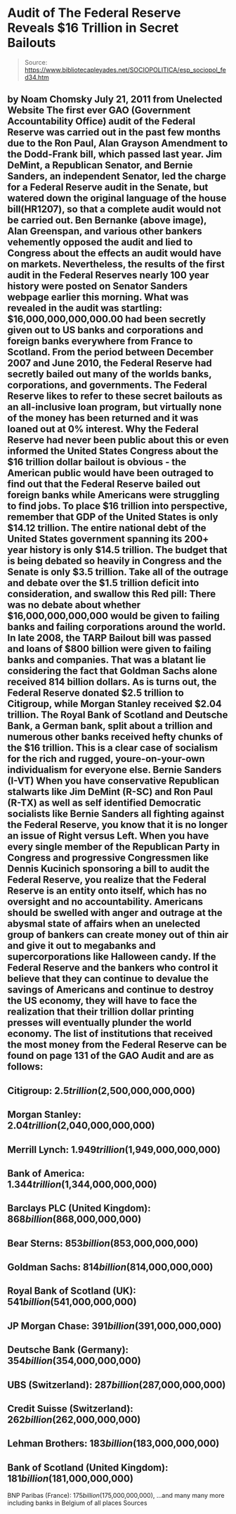 # Audit of The Federal Reserve Reveals $16 Trillion in Secret Bailouts

> Source: https://www.bibliotecapleyades.net/SOCIOPOLITICA/esp_sociopol_fed34.htm

by Noam Chomsky
July 21, 2011
from
Unelected Website
The first ever
GAO (Government Accountability
Office) audit of the Federal Reserve was carried out in the past few months
due to the Ron Paul, Alan Grayson Amendment to the
Dodd-Frank bill, which
passed last year.
Jim DeMint, a Republican Senator, and Bernie Sanders, an
independent Senator, led the charge for a Federal Reserve audit in the
Senate, but watered down the original language of the house bill(HR1207), so
that a complete audit would not be carried out. Ben Bernanke (above
image), Alan Greenspan, and various other bankers vehemently opposed the
audit and lied to Congress about the effects an audit would have on markets.
Nevertheless, the results of the first audit in the Federal Reserves nearly
100 year history were
posted on Senator Sanders webpage earlier
this morning.
What was revealed in the audit was startling:
$16,000,000,000,000.00 had
been secretly given out to US banks and corporations and foreign banks
everywhere from France to Scotland.
From the period between December 2007
and June 2010, the Federal Reserve had secretly bailed out many of the
worlds banks, corporations, and governments.
The Federal Reserve likes to
refer to these secret bailouts as an all-inclusive loan program, but
virtually none of the money has been returned and it was loaned out at 0%
interest.
Why the Federal Reserve had never been public about this or even
informed the United States Congress about the $16 trillion dollar bailout is
obvious - the American public would have been outraged to find out that the
Federal Reserve bailed out foreign banks while Americans were struggling to
find jobs.
To place $16 trillion into perspective, remember that GDP of the United
States is only $14.12 trillion.
The entire national debt of the United
States government spanning its 200+ year history is only $14.5 trillion.
The budget that is being debated so heavily in Congress and the Senate is
only $3.5 trillion.
Take all of the outrage and debate over the $1.5
trillion deficit into consideration, and swallow this Red pill:
There was no
debate about whether $16,000,000,000,000 would be given to failing banks and
failing corporations around the world.
In late 2008, the
TARP Bailout bill was passed and loans of $800 billion
were given to failing banks and companies.
That was a blatant lie
considering the fact that Goldman Sachs alone received 814 billion dollars.
As is turns out, the Federal Reserve donated $2.5 trillion to Citigroup,
while Morgan Stanley received $2.04 trillion.
The Royal Bank of Scotland and
Deutsche Bank, a German bank, split about a trillion and numerous other
banks received hefty chunks of the $16 trillion.
This is a clear case of socialism for the rich and rugged,
youre-on-your-own individualism for everyone else.
Bernie Sanders (I-VT)
When you have conservative Republican stalwarts like
Jim DeMint (R-SC) and
Ron Paul (R-TX) as well as self identified Democratic socialists like
Bernie
Sanders all fighting against the Federal Reserve, you know that it is no
longer an issue of Right versus Left.
When you have every single member of
the Republican Party in Congress and progressive Congressmen like Dennis
Kucinich sponsoring a bill to audit the Federal Reserve, you realize that
the Federal Reserve is an entity onto itself, which has no oversight and no
accountability.
Americans should be swelled with anger and outrage at the abysmal state of
affairs when an unelected group of bankers can create money out of thin air
and give it out to megabanks and supercorporations like Halloween candy.
If
the Federal Reserve and the bankers who control it believe that they can
continue to devalue the savings of Americans and continue to destroy the US
economy, they will have to face the realization that their trillion dollar
printing presses will eventually plunder the world economy.
The list of institutions that received the most money from the Federal
Reserve can be found on
page 131 of the GAO Audit and are as
follows:
-
Citigroup: $2.5 trillion ($2,500,000,000,000)
-
Morgan Stanley: $2.04 trillion ($2,040,000,000,000)
-
Merrill Lynch: $1.949 trillion ($1,949,000,000,000)
-
Bank of America: $1.344 trillion ($1,344,000,000,000)
-
Barclays PLC (United Kingdom): $868 billion ($868,000,000,000)
-
Bear Sterns: $853 billion ($853,000,000,000)
-
Goldman Sachs: $814 billion ($814,000,000,000)
-
Royal Bank of Scotland (UK): $541 billion ($541,000,000,000)
-
JP Morgan Chase: $391 billion ($391,000,000,000)
-
Deutsche Bank (Germany): $354 billion ($354,000,000,000)
-
UBS (Switzerland): $287 billion ($287,000,000,000)
-
Credit Suisse (Switzerland): $262 billion ($262,000,000,000)
-
Lehman Brothers: $183 billion ($183,000,000,000)
-
Bank of Scotland (United Kingdom): $181 billion ($181,000,000,000)
-
BNP Paribas (France): $175 billion ($175,000,000,000),
...and many many more including banks in Belgium of all places
Sources
